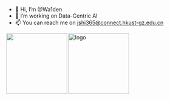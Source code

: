 - 👋 Hi, I’m @Wa1den
- 👀 I’m working on Data-Centric AI
- 📫 You can reach me on <u>jshi365@connect.hkust-gz.edu.cn</u>

<img align="left" height="160px" src="https://github-readme-stats.vercel.app/api?username=Walden&show_icons=true&theme=dracula" />

<img src="https://github-profile-trophy.vercel.app/?username=Wa1den&theme=flat&column=7" alt="logo" height="160" align="middle" style="margin: auto; margin-bottom: 22px;" />

<!---
Wa1den/Wa1den is a ✨ special ✨ repository because its `README.md` (this file) appears on your GitHub profile.
You can click the Preview link to take a look at your changes.
--->
